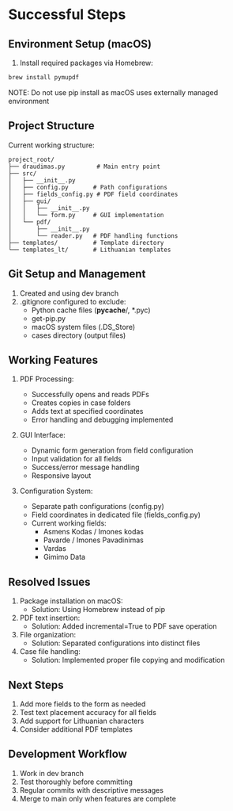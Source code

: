 # Successful Steps

## Environment Setup (macOS)
1. Install required packages via Homebrew:
```bash
brew install pymupdf
```
NOTE: Do not use pip install as macOS uses externally managed environment

## Project Structure
Current working structure:
```
project_root/
├── draudimas.py         # Main entry point
├── src/
│   ├── __init__.py    
│   ├── config.py       # Path configurations
│   ├── fields_config.py # PDF field coordinates
│   ├── gui/
│   │   ├── __init__.py
│   │   └── form.py     # GUI implementation
│   └── pdf/           
│       ├── __init__.py
│       └── reader.py   # PDF handling functions
├── templates/          # Template directory
└── templates_lt/       # Lithuanian templates
```

## Git Setup and Management
1. Created and using dev branch
2. .gitignore configured to exclude:
   - Python cache files (__pycache__/, *.pyc)
   - get-pip.py
   - macOS system files (.DS_Store)
   - cases directory (output files)

## Working Features
1. PDF Processing:
   - Successfully opens and reads PDFs
   - Creates copies in case folders
   - Adds text at specified coordinates
   - Error handling and debugging implemented

2. GUI Interface:
   - Dynamic form generation from field configuration
   - Input validation for all fields
   - Success/error message handling
   - Responsive layout

3. Configuration System:
   - Separate path configurations (config.py)
   - Field coordinates in dedicated file (fields_config.py)
   - Current working fields:
     - Asmens Kodas / Imones kodas
     - Pavarde / Imones Pavadinimas
     - Vardas
     - Gimimo Data

## Resolved Issues
1. Package installation on macOS:
   - Solution: Using Homebrew instead of pip
2. PDF text insertion:
   - Solution: Added incremental=True to PDF save operation
3. File organization:
   - Solution: Separated configurations into distinct files
4. Case file handling:
   - Solution: Implemented proper file copying and modification

## Next Steps
1. Add more fields to the form as needed
2. Test text placement accuracy for all fields
3. Add support for Lithuanian characters
4. Consider additional PDF templates

## Development Workflow
1. Work in dev branch
2. Test thoroughly before committing
3. Regular commits with descriptive messages
4. Merge to main only when features are complete